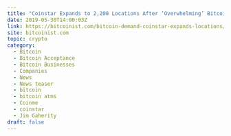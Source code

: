 ```yaml
---
title: "Coinstar Expands to 2,200 Locations After ‘Overwhelming’ Bitcoin Demand"
date: 2019-05-30T14:00:03Z
link: https://bitcoinist.com/bitcoin-demand-coinstar-expands-locations/?utm_medium=RSS&utm_source=hune
site: bitcoinist.com
topic: crypto
category:
  - Bitcoin
  - Bitcoin Acceptance
  - Bitcoin Businesses
  - Companies
  - News
  - News teaser
  - bitcoin
  - bitcoin atms
  - Coinme
  - coinstar
  - Jim Gaherity
draft: false
---
```

